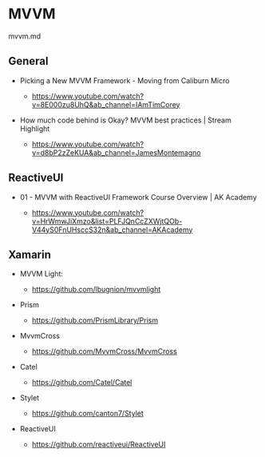 # MVVM

mvvm.md

## General

*   Picking a New MVVM Framework - Moving from Caliburn Micro

    *   https://www.youtube.com/watch?v=8E000zu8UhQ&ab_channel=IAmTimCorey

*   How much code behind is Okay? MVVM best practices | Stream Highlight

    *   https://www.youtube.com/watch?v=d8bP2zZeKUA&ab_channel=JamesMontemagno
    

## ReactiveUI

*   01 - MVVM with ReactiveUI Framework Course Overview | AK Academy

    *   https://www.youtube.com/watch?v=HrWmwJiXmzo&list=PLFJQnCcZXWjtQOb-V44yS0FnUHsccS32n&ab_channel=AKAcademy


## Xamarin

*   MVVM Light: 

    *   https://github.com/lbugnion/mvvmlight

*   Prism

    *   https://github.com/PrismLibrary/Prism

*   MvvmCross

    *   https://github.com/MvvmCross/MvvmCross

*   Catel

    *   https://github.com/Catel/Catel

*   Stylet

    *   https://github.com/canton7/Stylet

*   ReactiveUI

    *   https://github.com/reactiveui/ReactiveUI